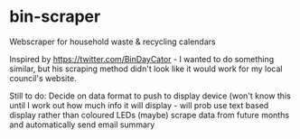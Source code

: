 # bin-scraper
Webscraper for household waste &amp; recycling calendars

Inspired by https://twitter.com/BinDayCator - I wanted to do something similar, but his scraping method didn't look like it would work for my local council's website.

Still to do:
Decide on data format to push to display device (won't know this until I work out how much info it will display - will prob use text based display rather than coloured LEDs
(maybe) scrape data from future months and automatically send email summary
